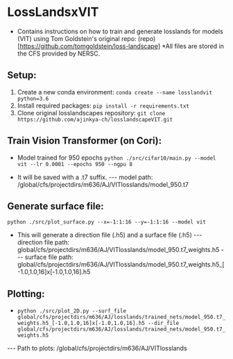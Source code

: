 # LossLandsxVIT
- Contains instructions on how to train and generate losslands for models (VIT) using Tom Goldstein's original repo: (repo)[https://github.com/tomgoldstein/loss-landscape]
*All files are stored in the CFS provided by NERSC.

## Setup:

1. Create a new conda environment: `conda create --name losslandvit python=3.6`
2. Install required packages: `pip install -r requirements.txt`
3. Clone original losslandscapes repository: `git clone https://github.com/ajinkya-ch/losslandscapeVIT.git`


## Train Vision Transformer (on Cori):

- Model trained for 950 epochs `python ./src/cifar10/main.py --model vit --lr 0.0001 --epochs 950 --ngpu 8`

- It will be saved with a .t7 suffix. 
--- model path: /global/cfs/projectdirs/m636/AJ/VITlosslands/model_950.t7


## Generate surface file:

`python ./src/plot_surface.py --x=-1:1:16 --y=-1:1:16 --model vit`

- This will generate a direction file (.h5) and a surface file (.h5)
--- direction file path: global/cfs/projectdirs/m636/AJ/VITlosslands/model_950.t7_weights.h5
--- surface file path: global/cfs/projectdirs/m636/AJ/VITlosslands/model_950.t7_weights.h5_[-1.0,1.0,16]x[-1.0,1.0,16].h5

## Plotting: 

- `python ./src/plot_2D.py --surf_file global/cfs/projectdirs/m636/AJ/losslands/trained_nets/model_950.t7_weights.h5_[-1.0,1.0,16]x[-1.0,1.0,16].h5 --dir_file global/cfs/projectdirs/m636/AJ/losslands/trained_nets/model_950.t7_weights.h5` 

--- Path to plots: /global/cfs/projectdirs/m636/AJ/VITlosslands






